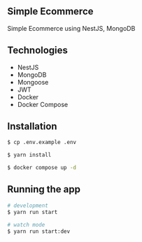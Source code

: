 ## Simple Ecommerce
Simple Ecommerce using NestJS, MongoDB

## Technologies
- NestJS
- MongoDB
- Mongoose
- JWT
- Docker
- Docker Compose

## Installation

```bash
$ cp .env.example .env

$ yarn install

$ docker compose up -d
```

## Running the app

```bash
# development
$ yarn run start

# watch mode
$ yarn run start:dev

```


